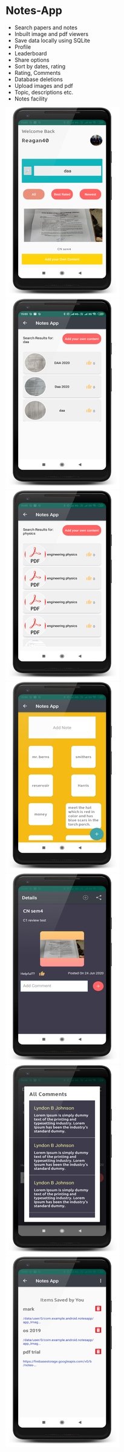 # Notes-App
<ul>
 <li>Search papers and notes</li>
  <li>Inbuilt image and pdf viewers</li>
 <li>Save data locally using SQLite</li>
 <li>Profile</li>
 <li>Leaderboard</li>
 <li>Share options</li>
 <li>Sort by dates, rating</li>
 <li>Rating, Comments <li>Database deletions</li>
 <li>Upload images and pdf</li>
 <li>Topic, descriptions etc.</li>
 <li>Notes facility</li>
</ul>
<span>
 <img src="https://github.com/Kartik2301/data/blob/master/Home.png" width="300" height="500">
<img src="https://github.com/Kartik2301/data/blob/master/searchImg.png" width="300" height="500">
</span>

<span>
  <img src="https://github.com/Kartik2301/data/blob/master/searchPdf.png" width="300" height="500">
<img src="https://github.com/Kartik2301/data/blob/master/notesPage.png" width="300" height="500">
 </span>

<span>
  <img src="https://github.com/Kartik2301/data/blob/master/img_Ac.png" width="300" height="500">
<img src="https://github.com/Kartik2301/data/blob/master/Comments.png" width="300" height="500">
<img src="https://github.com/Kartik2301/data/blob/master/SavedItems.png" width="300" height="500">

 </span>

